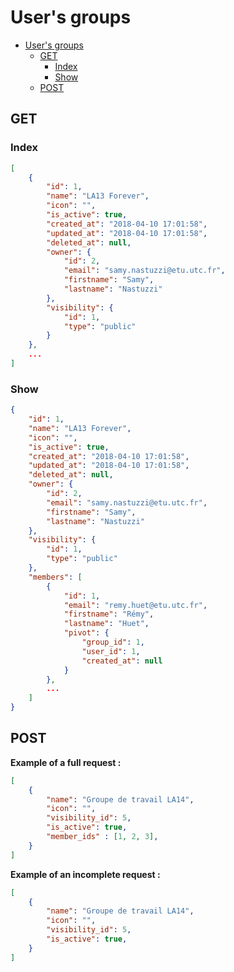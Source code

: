 # User's groups

- [User's groups](#Users-groups)
  - [GET](#GET)
    - [Index](#Index)
    - [Show](#Show)
  - [POST](#POST)

## GET

### Index

```json
[
    {
        "id": 1,
        "name": "LA13 Forever",
        "icon": "",
        "is_active": true,
        "created_at": "2018-04-10 17:01:58",
        "updated_at": "2018-04-10 17:01:58",
        "deleted_at": null,
        "owner": {
            "id": 2,
            "email": "samy.nastuzzi@etu.utc.fr",
            "firstname": "Samy",
            "lastname": "Nastuzzi"
        },
        "visibility": {
            "id": 1,
            "type": "public"
        }
    },
    ...
]
```

### Show

```json
{
    "id": 1,
    "name": "LA13 Forever",
    "icon": "",
    "is_active": true,
    "created_at": "2018-04-10 17:01:58",
    "updated_at": "2018-04-10 17:01:58",
    "deleted_at": null,
    "owner": {
        "id": 2,
        "email": "samy.nastuzzi@etu.utc.fr",
        "firstname": "Samy",
        "lastname": "Nastuzzi"
    },
    "visibility": {
        "id": 1,
        "type": "public"
    },
    "members": [
        {
            "id": 1,
            "email": "remy.huet@etu.utc.fr",
            "firstname": "Rémy",
            "lastname": "Huet",
            "pivot": {
                "group_id": 1,
                "user_id": 1,
                "created_at": null
            }
        },
        ...
    ]
}
```

## POST

**Example of a full request :**

```json
[
    {
        "name": "Groupe de travail LA14",
        "icon": "",
        "visibility_id": 5,
        "is_active": true,
        "member_ids" : [1, 2, 3],
    }
]
```

**Example of an incomplete request :**

```json
[
    {
        "name": "Groupe de travail LA14",
        "icon": "",
        "visibility_id": 5,
        "is_active": true,
    }
]
```